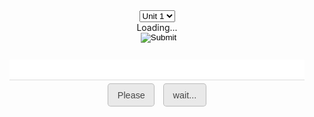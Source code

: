 <script type="text/javascript" src="/jquery.js">
</script>
<script type="text/javascript">
$(function() {

	/*
		定义变量 - 开始
	*/
	
	var selected = "7b_u1"
	var version = "1.2.1.2"  
	var versionS = "debug"
	var complete = false
	var allcount
	var audio
	var helpcount
	var correct
	var name
	var notice
	var rightcount
	var trans
	var unit_xml
	var value_index
	var words
	var words_index
	
	/*
		定义变量 - 结束
		
		初始化 - 开始
	*/
	
	memorize_words("7b_u1") 
	$("#version").html(versionS + " " +version)  
	version = undefined
	$("#again").html("重默")
	
	/*
		初始化 - 结束
		
		基本方法 - 开始
	*/
	
	$("#unit").off("change").on("change", 
	function() {
		selected = $(this).children('option:selected').val() 
		memorize_words(selected)  
	}) 
	$("#help").off("click").on("click",
	function() {
		if (!complete) {
			if(versionS == "release") {
				$("#notice").html(words[words_index].name.substring(0, 2)) 
			} else {
				$("#notice").html(words[words_index].name)
			}
			helpcount++
		} else {
			alert("共默写" + allcount + "个单词 共提示" + helpcount + "次")
		}
	})
	$("#play").off("click").on("click",
	function() {
		if (!complete) {
			audio = new Audio("http://dict.youdao.com/speech?audio=" + words[words_index].name)
			audio.play()
		} else {
			audio = new Audio("/sounds/win.mp3")
			audio.play()
		}
	})
	$("#again").off("click").on("click",
	function() {
		memorize_words(selected)
	})
	function memorize_words(units) {
		words = new Array()
		complete = false
		correct = false
		allcount = 0
		helpcount = 0 
		rightcount = 0
		value_index = 0
		words_index = 0
		
		//====================
		
		$("#help").html("提示") 
		$("#notice").html("")
		$("#text").val("")
		
		//====================
		
		unit_xml = "/xml/words_" + units + ".xml"
		$.ajax({
			url: unit_xml,
			dataType: 'xml',
			type: 'GET',
			timeout: 2000,
			success: function(data) {
				$(data).find("item").each(function(index) {
					name = $(this).find("word").html() 
					trans = $(this).find("trans").html() 
					notice = trans.substring(9, trans.length - 3) 
					words[index] = {
						'name': name,
						'notice': notice
					}
					index = undefined
				}) 
				words.sort(randomsort)  
				allcount = words.length
				$("#hint").html(words[words_index].notice)
				$("#result").html("" + rightcount + "/" + allcount)
				name = undefined
				trans = undefined
				notice = undefined
			}
		}) 
		unit_xml = undefined
		
		//====================
		
		function randomsort(a, b) {
			return Math.random() > .5 ? -1 : 1  
		}
		function update() {
			correct = false
			$("#hint").html(words[++words_index].notice) 
			$("#text").val("") 
			$("#notice").html("")
			$("#result").html("" + rightcount + "/" + allcount)
		}
		$("#text").off("input").on("input",
		function() {
			var hint = $("#hint").html()
			$("#notice").html("")
			if (!complete) {
				var value = words[words_index].name.trim() 
				value = value.toLowerCase() 
				if ($("#text").val().toLowerCase().trim() == value) {
					correct = true
				} else {
					correct = false
				}
			} else {
				$("#text").val("")
			}
		}) 
		$("#text").off("keydown").on("keydown",
		function(e) {
			if (e.keyCode == 13) {
				if (correct == false) {
					helpcount++
					$("#notice").html("<font color='red'>请输入正确的单词：" + words[words_index].name + "</font>")
					$("#text").val("")
					setTimeout(function() {
						$("#notice").html("")
					},
					1000)
				} else {
					setTimeout(function() {
						if (++rightcount >= allcount) {
							$("#text").val("") 
							$("#result").html("") 
							$("#notice").html("") 
							$("#help").html("统计") 
							$("#hint").html("<font color='green'>恭喜你 默写完成</font>")
							complete = true
						} else {
							update()
						}
					},
					100)
				}
			}
		}) 
	}
	
	/*
		基本方法 - 结束
	*/
	
})
</script>
<style type="text/css">
	.bton {
		padding:0.6rem 0.9rem;
		font-size: 0.9rem;
		color: rgba(0,0,0,0.7);
		background-color: rgba(0,0,0,0.08);
		outline:none;
		border-color: rgba(0,0,0,0.2);
		border-style: solid;
		border-width: 1px;
		border-radius: 0.3rem;
		transition: color 0.2s, background-color 0.2s, border-color 0.2s;
	}
	.bton:hover {
		color: rgba(0,0,0,0.8);
		text-decoration: none;
		background-color: rgba(0,0,0,0.2);
		border-color: rgba(0,0,0,0.3);
	}
</style>
<div style="text-align: center; padding:2rem 1rem;">
	<select id="unit">
		<option value="7b_u1">
			Unit 1
		</option>
		<option value="7b_u2">
			Unit 2
		</option>
		<option value="7b_u3">
			Unit 3
		</option>
		<option value="7b_u4">
			Unit 4
		</option>
		<option value="7b_u5">
			Unit 5
		</option>
		<option value="7b_u6">
			Unit 6
		</option>
		<option value="7b_u7">
			Unit 7
		</option>
		<option value="7b_u8">
			Unit 8
		</option>
		<option value="test">
			测试
		</option>
	</select>
	<div style="margin: auto;">
		<span id="hint">Loading...</span>
		<br />
		<input id="play" style="margin-left: 5px; border: none;" type="image" src="/images/play.png" />
	</div>
	<div style="margin: auto; margin-bottom: 10px;">
		<span id="notice" style="float: left"></span>
		<span id="result" style="float: right"></span>
	</div>
	<br />
	<input type="text" id="text" autocomplete="off" style="font-size: 20px; outline: none; text-align: center; height: 33px; width: 100%; border-bottom: 1px solid #dbdbdb; border-top:0px; border-left:0px; border-right:0px;" />
	<br />
	<button type="button" id="help" style="margin-top: 5px; margin-right: 10px;" class="bton">Please</button>
	<button type="button" id="again" style="margin-top: 5px;" class="bton">wait...</button>
	<br />
	<span id="version" style="float: right;"></p>
</div>